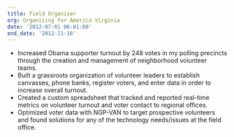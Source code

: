 ```yaml
---
title: Field Organizer
org: Organizing for America Virginia
date: '2012-07-01 06:01:00'
end_date: '2012-11-16'
---
```


* Increased Obama supporter turnout by 248 votes in my polling precincts through the creation and management of neighborhood volunteer teams.
* Built a grassroots organization of volunteer leaders to establish canvasses, phone banks, register voters, and enter data in order to increase overall turnout.
* Created a custom spreadsheet that tracked and reported real-time metrics on volunteer turnout and voter contact to regional offices.
* Optimized voter data with NGP-VAN to target prospective volunteers and found solutions for any of the technology needs/issues at the field office.